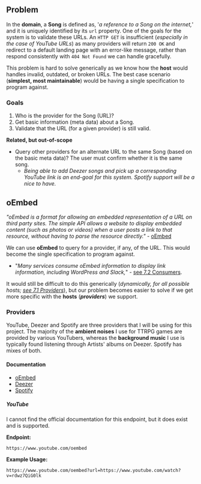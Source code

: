 ## Problem

In the **domain**, a **Song** is defined as, '*a reference to a Song on the internet,*' and it is uniquely identified by its `url` property. One of the goals for the system is to validate these URLs. An `HTTP GET` is insufficient (*especially in the case of YouTube URLs*) as many providers will return `200 OK` and redirect to a default landing page with an error-like message, rather than respond consistently with `404 Not Found` we can handle gracefully.

This problem is hard to solve generically as we know how the **host** would handles invalid, outdated, or broken URLs. The best case scenario (**simplest, most maintainable**) would be having a single specification to program against.

### Goals

1. Who is the provider for the Song (URL)?
2. Get basic information (meta data) about a Song.
3. Validate that the URL (for a given provider) is still valid.

**Related, but out-of-scope**
-  Query other providers for an alternate URL to the same Song (based on the basic meta data)? The user must confirm whether it is the same song. 
	- *Being able to add Deezer songs and pick up a corresponding YouTube link is an end-goal for this system. Spotify support will be a nice to have.*

## oEmbed

*"oEmbed is a format for allowing an embedded representation of a URL on third party sites. The simple API allows a website to display embedded content (such as photos or videos) when a user posts a link to that resource, without having to parse the resource directly."* - [oEmbed](https://oembed.com/)

We can use **oEmbed** to query for a provider, if any, of the URL. This would become the single specification to program against.
- "*Many services consume oEmbed information to display link information, including WordPress and Slack,*" - [see 7.2 Consumers](https://oembed.com/#section7.2).

It would still be difficult to do this generically (*dynamically, for all possible hosts; [see 7.1 Providers](https://oembed.com/#section7.1)*), but our problem becomes easier to solve if we get more specific with the **hosts** (***providers***) we support.
### Providers

YouTube, Deezer and Spotify are three providers that I will be using for this project. The majority of the **ambient noises** I use for TTRPG games are provided by various YouTubers, whereas the **background music** I use is typically found listening through Artists' albums on Deezer. Spotify has mixes of both.
#### Documentation

- [oEmbed](https://oembed.com/)
- [Deezer](https://developers.deezer.com/api/oembed)
- [Spotify](https://developer.spotify.com/documentation/embeds/reference/oembed)

##### YouTube

I cannot find the official documentation for this endpoint, but it does exist and is supported.

**Endpoint:**

```
https://www.youtube.com/oembed
```

**Example Usage:**

```
https://www.youtube.com/oembed?url=https://www.youtube.com/watch?v=rdwz7QiG0lk
```

